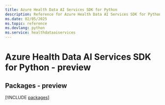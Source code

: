 ```yaml
---
title: Azure Health Data AI Services SDK for Python
description: Reference for Azure Health Data AI Services SDK for Python
ms.date: 02/05/2025
ms.topic: reference
ms.devlang: python
ms.service: healthdataaiservices
---
```

# Azure Health Data AI Services SDK for Python - preview
## Packages - preview
[!INCLUDE [packages](health-data-ai-services-index.md)]